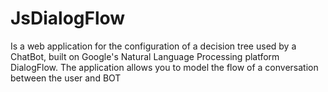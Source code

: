 # JsDialogFlow
Is a  web application for the configuration of a decision tree used by a ChatBot, built on Google's Natural Language Processing platform DialogFlow. The application allows you to model the flow of a conversation between the user and BOT
